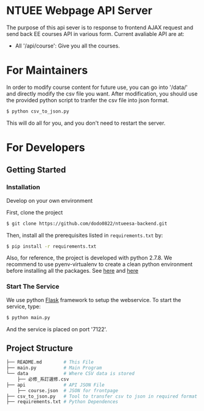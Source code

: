 # NTUEE Webpage API Server

The purpose of this api sever is to response to frontend AJAX request and send back EE courses API in various form.
Current avaliable API are at:
- All '/api/course': Give you all the courses.

# For Maintainers

In order to modify course content for future use, you can go into '/data/' and directly modify the csv file you want.
After modification, you should use the provided python script to tranfer the csv file into json format.
```bash
$ python csv_to_json.py
```
This will do all for you, and you don't need to restart the server.

# For Developers

## Getting Started 

### Installation

Develop on your own environment 

First, clone the project 

```bash
$ git clone https://github.com/dodo0822/ntueesa-backend.git
```

Then, install all the prerequisites listed in `requirements.txt` by:


```bash
$ pip install -r requirements.txt
```

Also, for reference, the project is developed with python 2.7.8. We recommend to use pyenv-virtualenv to create a clean python environment before installing all the packages. See [here](https://github.com/yyuu/pyenv) and  [here](https://github.com/yyuu/pyenv-virtualenv)

### Start The Service

We use python [Flask](http://flask.pocoo.org) framework to setup the webservice. To start the service, type:

```bash
$ python main.py
```
And the service is placed on port '7122'.

## Project Structure

```python
├── README.md        # This File
├── main.py          # Main Program
└── data             # Where CSV data is stored
    ├── 必修_系訂選修.csv
├── api              # API JSON File
    ├── course.json  # JSON for frontpage
├── csv_to_json.py   # Tool to transfer csv to json in required format
├── requirements.txt # Python Dependences                                
```                                                   